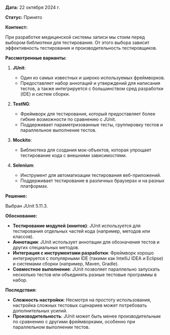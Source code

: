 **Дата:** 22 октября 2024 г.

**Статус:** Принято

**Контекст:**

При разработке медицинской системы записи мы стоим перед выбором библиотеки для тестирования. От этого выбора зависит эффективность тестирования и производительность тестировщиков.

**Рассмотренные варианты:**

1. **JUnit**:
   - Один из самых известных и широко используемых фреймворков.
   - Предоставляет набор аннотаций и утверждений для написания тестов, а также интегрируется с большинством сред разработки (IDE) и систем сборки.

2. **TestNG**:
   - Фреймворк для тестирования, который предоставляет более гибкие возможности по сравнению с JUnit.
   - Поддерживает параметризованные тесты, группировку тестов и параллельное выполнение тестов.

3. **Mockito**:
   - Библиотека для создания мок-объектов, которая упрощает тестирование кода с внешними зависимостями.

4. **Selenium**:
   - Инструмент для автоматизации тестирования веб-приложений.
   - Поддерживает тестирование в различных браузерах и на разных платформах.

**Решение:**

Выбран JUnit 5.11.3.

**Обоснование:**

- **Тестирование модулей (юнитов)**: JUnit используется для тестирования отдельных частей кода (например, методов или классов).
- **Аннотации**: JUnit использует аннотации для обозначения тестов и других специальных методов.
- **Интеграция с инструментами разработки**: Фреймворк хорошо интегрируется с популярными IDE (такими как IntelliJ IDEA и Eclipse) и системами сборки (например, Maven, Gradle).
- **Совместное выполнение**: JUnit позволяет параллельно запускать несколько тестов или объединять разные тестовые программы в набор.

**Последствия:**

- **Сложность настройки**: Несмотря на простоту использования, настройка сложных тестовых сценариев может потребовать дополнительных усилий.
- **Производительность**: JUnit может быть менее производительным по сравнению с другими фреймворками, особенно при параллельном выполнении тестов.
